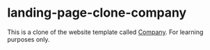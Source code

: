 # landing-page-clone-company
This is a clone of the website template called [Company](https://colorlib.com/demo?theme=Celt). For learning purposes
only.
